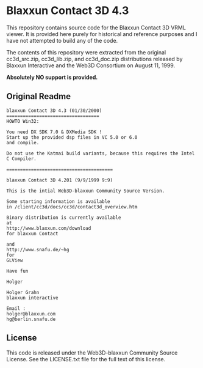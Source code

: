 # Blaxxun Contact 3D 4.3

This repository contains source code for the Blaxxun Contact 3D VRML viewer. It
is provided here purely for historical and reference purposes and I have not
attempted to build any of the code.

The contents of this repository were extracted from the original cc3d_src.zip,
cc3d_lib.zip, and cc3d_doc.zip distributions released by Blaxxun Interactive
and the Web3D Consortium on August 11, 1999.

**Absolutely NO support is provided.**

## Original Readme

    blaxxun Contact 3D 4.3 (01/30/2000)
    ==================================
    HOWTO Win32:
    
    You need DX SDK 7.0 & DXMedia SDK !
    Start up the provided dsp files in VC 5.0 or 6.0
    and compile. 
    
    Do not use the Katmai build variants, because this requires the Intel C Compiler.
    
    =======================================
    
    blaxxun Contact 3D 4.201 (9/9/1999 9:9)
    
    This is the intial Web3D-blaxxun Community Source Version.

    Some starting information is available
    in /client/cc3d/docs/cc3d/contact3d_overview.htm

    Binary distribution is currently available
    at
    http://www.blaxxun.com/download
    for blaxxun Contact
    
    and
    http://www.snafu.de/~hg
    for
    GLView
    
    Have fun
    
    Holger 
    
    Holger Grahn
    blaxxun interactive
    
    Email :
    holger@blaxxun.com  
    hg@berlin.snafu.de

## License

This code is released under the Web3D-blaxxun Community Source License. See the
LICENSE.txt file for the full text of this license.
